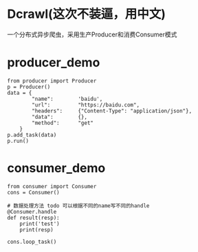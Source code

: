 # Dcrawl(这次不装逼，用中文)
一个分布式异步爬虫，采用生产Producer和消费Consumer模式

# producer_demo

    from producer import Producer
    p = Producer()
    data = {
            "name":        'baidu',                     
            "url":         "https://baidu.com",     
            "headers":     {"Content-Type": "application/json"},                         
            "data":        {},
            "method":      "get"                       
        }
    p.add_task(data)
    p.run()

# consumer_demo

    from consumer import Consumer
    cons = Consumer()
    
    # 数据处理方法 todo 可以根据不同的name写不同的handle
    @Consumer.handle
    def result(resp):
        print('test')
        print(resp)
        
    cons.loop_task()
